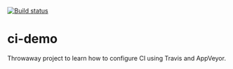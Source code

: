[![Build status](https://ci.appveyor.com/api/projects/status/gs3bw5l50eh9jkmm/branch/master?svg=true)](https://ci.appveyor.com/project/carlosschults/ci-demo/branch/master)

# ci-demo

Throwaway project to learn how to configure CI using Travis and AppVeyor.
